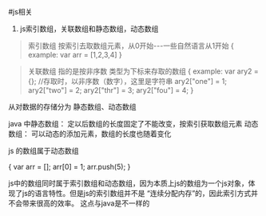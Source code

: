 #js相关

1. js索引数组，关联数组和静态数组，动态数组

> 索引数组 按索引去取数组元素，从0开始---一些自然语言从1开始
{
	example: var arr = [1,2,3,4] 
}

> 关联数组 指的是按非序数 类型为下标来存取的数组
{ 
	example: var ary2 = {}; //存取时，以非序数（数字），这里是字符串
	ary2["one"] = 1;
	ary2["two"] = 2;
	ary2["thr"]  = 3;
	ary2["fou"] = 4;
}

从对数据的存储分为 静态数组、动态数组

java 中静态数组： 定以后数组的长度固定了不能改变，按索引获取数组元素
	   动态数组： 可以动态的添加元素，数组的长度也随着变化

js 的数组属于动态数组

{
	var arr = []; arr[0] = 1; arr.push(5);
}

js中的数组同时属于索引数组和动态数组，因为本质上js的数组为一个js对象，体现了js的语言特性。但是js的索引数组并不是 “连续分配内存”的，因此索引方式并不会带来很高的效率。 这点与java是不一样的
